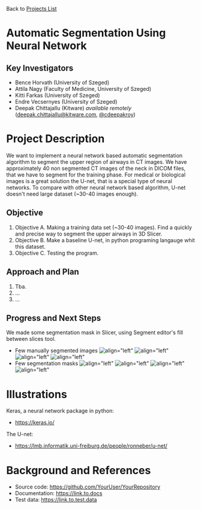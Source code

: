 Back to [Projects List](../../README.md#ProjectsList)

# Automatic Segmentation Using Neural Network

## Key Investigators

- Bence Horvath (University of Szeged)
- Attila Nagy (Faculty of Medicine, University of Szeged)
- Kitti Farkas (University of Szeged)
- Endre Vecsernyes (University of Szeged)
- Deepak Chittajallu (Kitware) *available remotely* (deepak.chittajallu@kitware.com, [@cdeepakroy](https://github.com/cdeepakroy))


# Project Description

<!-- Add a short paragraph describing the project. -->
We want to implement a neural network based automatic segmentation algorithm to segment the upper region of airways in CT images. We have approximately 40 non segmented CT images of the neck in DICOM files, that we have to segment for the training phase. For medical or biological images is  a great solution the U-net, that is a special type of neural networks. To compare with other neural network based algorithm, U-net doesn't need large dataset (~30-40 images enough).

## Objective

1. Objective A. Making a training data set (~30-40 images). Find a quickly and precise way to segment the upper airways in 3D Slicer.
1. Objective B. Make a baseline U-net, in python programing langauge whit this dataset.
1. Objective C. Testing the program.

## Approach and Plan

1. Tba.
1. ...
1. ...

## Progress and Next Steps

<!--Describe progress and next steps in a few bullet points as you are making progress.-->
We made some segmentation mask in Slicer, using Segment editor's fill between slices tool. 
- Few manually segmented images
![align="left"](minta.PNG)
![align="left"](image_00008.png)
![align="left"](image_00009.png)
![align="left"](image_00010.png)
- Few segmentation masks
![align="left"](seg_00008.png)
![align="left"](seg_00009.png)
![align="left"](seg_00010.png)
![align="left"](seg_00008.png)

# Illustrations
 Keras, a neural network package in python:
- https://keras.io/ 

The U-net:
- https://lmb.informatik.uni-freiburg.de/people/ronneber/u-net/ 
<!--Add pictures and links to videos that demonstrate what has been accomplished.-->

<!--![Description of picture](Example2.jpg)-->

<!--![Some more images](Example2.jpg)-->

# Background and References

<!--Use this space for information that may help people better understand your project, like links to papers, source code, or data.-->

- Source code: https://github.com/YourUser/YourRepository
- Documentation: https://link.to.docs
- Test data: https://link.to.test.data

